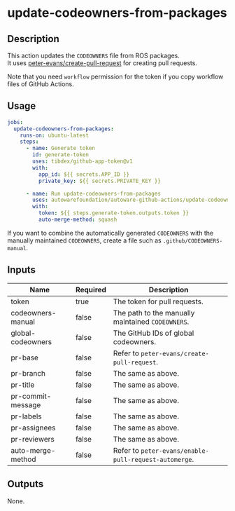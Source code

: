 # update-codeowners-from-packages

## Description

This action updates the `CODEOWNERS` file from ROS packages.  
It uses [peter-evans/create-pull-request](https://github.com/peter-evans/create-pull-request/) for creating pull requests.

Note that you need `workflow` permission for the token if you copy workflow files of GitHub Actions.

## Usage

```yaml
jobs:
  update-codeowners-from-packages:
    runs-on: ubuntu-latest
    steps:
      - name: Generate token
        id: generate-token
        uses: tibdex/github-app-token@v1
        with:
          app_id: ${{ secrets.APP_ID }}
          private_key: ${{ secrets.PRIVATE_KEY }}

      - name: Run update-codeowners-from-packages
        uses: autowarefoundation/autoware-github-actions/update-codeowners-from-packages@v1
        with:
          token: ${{ steps.generate-token.outputs.token }}
          auto-merge-method: squash
```

If you want to combine the automatically generated `CODEOWNERS` with the manually maintained `CODEOWNERS`, create a file such as `.github/CODEOWNERS-manual`.

## Inputs

| Name              | Required | Description                                           |
| ----------------- | -------- | ----------------------------------------------------- |
| token             | true     | The token for pull requests.                          |
| codeowners-manual | false    | The path to the manually maintained `CODEOWNERS`.     |
| global-codeowners | false    | The GitHub IDs of global codeowners.                  |
| pr-base           | false    | Refer to `peter-evans/create-pull-request`.           |
| pr-branch         | false    | The same as above.                                    |
| pr-title          | false    | The same as above.                                    |
| pr-commit-message | false    | The same as above.                                    |
| pr-labels         | false    | The same as above.                                    |
| pr-assignees      | false    | The same as above.                                    |
| pr-reviewers      | false    | The same as above.                                    |
| auto-merge-method | false    | Refer to `peter-evans/enable-pull-request-automerge`. |

## Outputs

None.
